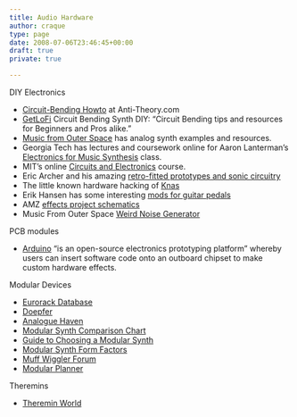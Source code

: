 ```yaml
---
title: Audio Hardware
author: craque
type: page
date: 2008-07-06T23:46:45+00:00
draft: true
private: true

---
```

DIY Electronics

  * <a href="http://www.anti-theory.com/soundart/circuitbend/" target="_blank" rel="noopener noreferrer">Circuit-Bending Howto</a> at Anti-Theory.com
  * <a href="http://www.getlofi.com/" target="_blank" rel="noopener noreferrer">GetLoFi</a> Circuit Bending Synth DIY: &#8220;Circuit Bending tips and resources for Beginners and Pros alike.&#8221;
  * [Music from Outer Space][1] has analog synth examples and resources.
  * Georgia Tech has lectures and coursework online for Aaron Lanterman&#8217;s <a href="http://users.ece.gatech.edu/~lanterma/ems/" target="_blank" rel="noopener noreferrer">Electronics for Music Synthesis</a> class.
  * MIT&#8217;s online <a href="http://ocw.mit.edu/OcwWeb/Electrical-Engineering-and-Computer-Science/6-002Spring-2007/CourseHome/index.htm" target="_blank" rel="noopener noreferrer">Circuits and Electronics</a> course.
  * Eric Archer and his amazing <a href="http://ericarcher.net/devices/" target="_blank" rel="noopener noreferrer">retro-fitted prototypes and sonic circuitry</a>
  * The little known hardware hacking of <a href="http://www.sdiy.org/knas" target="_blank" rel="noopener noreferrer">Knas</a>
  * Erik Hansen has some interesting <a href="http://www.erikhansen.net/?page_id=22" target="_blank" rel="noopener noreferrer">mods for guitar pedals</a>
  * AMZ <a href="http://www.muzique.com/schem/projects.htm" target="_blank" rel="noopener noreferrer">effects project schematics</a>
  * Music From Outer Space <a href="http://www.musicfromouterspace.com/analogsynth/YOUR_FIRST_SYNTH/WSG_Reborn/WEIRDSOUNDGENERATORREBORN.php" target="_blank" rel="noopener noreferrer">Weird Noise Generator</a>

PCB modules

  * <a href="http://www.arduino.cc/" target="_blank" rel="noopener noreferrer">Arduino</a> &#8220;is an open-source electronics prototyping platform&#8221; whereby users can insert software code onto an outboard chipset to make custom hardware effects.

Modular Devices

  * <a href="http://eurorackdb.com/" target="_blank" rel="noopener noreferrer">Eurorack Database</a>
  * <a href="http://www.doepfer.de/" target="_blank" rel="noopener noreferrer">Doepfer</a>
  * <a href="http://analoguehaven.com/" target="_blank" rel="noopener noreferrer">Analogue Haven</a>
  * <a href="http://www.modularsynth.com/chart.html" target="_blank" rel="noopener noreferrer">Modular Synth Comparison Chart</a>
  * <a href="http://www.soundonsound.com/sos/apr09/articles/goingmodular.htm" target="_blank" rel="noopener noreferrer">Guide to Choosing a Modular Synth</a>
  * <a href="http://www.synthesizers.com/formfactors.html" target="_blank" rel="noopener noreferrer">Modular Synth Form Factors</a>
  * <a href="http://www.muffwiggler.com/forum" target="_blank" rel="noopener noreferrer">Muff Wiggler Forum</a>
  * <a href="http://www.stefanbreitenfeld.com/modularplanner.php" target="_blank" rel="noopener noreferrer">Modular Planner</a>

Theremins

  * <a href="http://www.thereminworld.com" target="_blank" rel="noopener noreferrer">Theremin World</a>

 [1]: http://www.musicfromouterspace.com/analogsynth.php?page=ANALOG